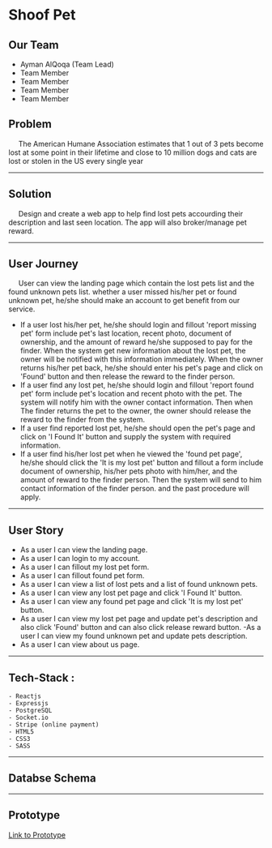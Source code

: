 # **Shoof Pet**

## **Our Team**

- Ayman AlQoqa (Team Lead)
- Team Member
- Team Member
- Team Member
- Team Member

## **Problem**

&nbsp;&nbsp;&nbsp;&nbsp;&nbsp;The American Humane Association estimates that 1 out of 3 pets become lost at some point in their lifetime and close to 10 million dogs and cats are lost or stolen in the US every single year

---

## **Solution**

&nbsp;&nbsp;&nbsp;&nbsp;&nbsp;Design and create a web app to help find lost pets accourding their description and last seen location. The app will also broker/manage pet reward.

---

## **User Journey**

&nbsp;&nbsp;&nbsp;&nbsp;&nbsp;User can view the landing page which contain the lost pets list and the found unknown pets list. whether a user missed his/her pet or found unknown pet, he/she should make an account to get benefit from our service.

- If a user lost his/her pet, he/she should login and fillout 'report missing pet' form include pet's last location, recent photo, document of ownership, and the amount of reward he/she supposed to pay for the finder. When the system get new information about the lost pet, the owner will be notified with this information immediately. When the owner returns his/her pet back, he/she should enter his pet's page and click on 'Found' button and then release the reward to the finder person.
- If a user find any lost pet, he/she should login and fillout 'report found pet' form include pet's location and recent photo with the pet. The system will notify him with the owner contact information. Then when The finder returns the pet to the owner, the owner should release the reward to the finder from the system.
- If a user find reported lost pet, he/she should open the pet's page and click on 'I Found It' button and supply the system with required information.
- If a user find his/her lost pet when he viewed the 'found pet page', he/she should click the 'It is my lost pet' button and fillout a form include document of ownership, his/her pets photo with him/her, and the amount of reward to the finder person. Then the system will send to him contact information of the finder person. and the past procedure will apply.

---

## **User Story**

- As a user I can view the landing page.
- As a user I can login to my account.
- As a user I can fillout my lost pet form.
- As a user I can fillout found pet form.
- As a user I can view a list of lost pets and a list of found unknown pets.
- As a user I can view any lost pet page and click 'I Found It' button.
- As a user I can view any found pet page and click 'It is my lost pet' button.
- As a user I can view my lost pet page and update pet's description and also click 'Found' button and can also click release reward button.
  -As a user I can view my found unknown pet and update pets description.
- As a user I can view about us page.

---

## **Tech-Stack :**

    - Reactjs
    - Expressjs
    - PostgreSQL
    - Socket.io
    - Stripe (online payment)
    - HTML5
    - CSS3
    - SASS

---

## **Databse Schema**

---

## **Prototype**

[Link to Prototype](https://github.com/AymanAlqoqa/shoof-pet)
